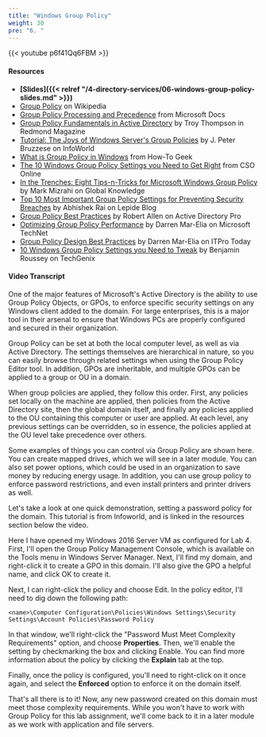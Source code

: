 ```yaml
---
title: "Windows Group Policy"
weight: 30
pre: "6. "
---
```


{{< youtube p6f41Qq6FBM >}}

#### Resources

* **[Slides]({{< relref "/4-directory-services/06-windows-group-policy-slides.md" >}})**
* [Group Policy](https://en.wikipedia.org/wiki/Group_Policy) on Wikipedia
* [Group Policy Processing and Precedence](https://docs.microsoft.com/en-us/previous-versions/windows/it-pro/windows-server-2003/cc785665(v=ws.10)) from Microsoft Docs
* [Group Policy Fundamentals in Active Directory](https://redmondmag.com/articles/2016/01/12/group-policy-fundamentals.aspx) by Troy Thompson in Redmond Magazine
* [Tutorial: The Joys of Windows Server's Group Policies](https://www.infoworld.com/article/3117286/windows-server/tutorial-the-joys-of-windows-servers-group-policies.html) by J. Peter Bruzzese on InfoWorld
* [What is Group Policy in Windows](https://www.howtogeek.com/125171/htg-explains-what-group-policy-is-and-how-you-can-use-it/) from How-To Geek
* [The 10 Windows Group Policy Settings you Need to Get Right](https://www.csoonline.com/article/562485/the-10-windows-group-policy-settings-you-need-to-get-right-2.html) from CSO Online
* [In the Trenches: Eight Tips-n-Tricks for Microsoft Windows Group Policy](https://www.globalknowledge.com/us-en/content/articles/in-the-trenches-eight-tips-n-tricks-for-microsoft-windows-group-policy/) by Mark Mizrahi on Global Knowledge
* [Top 10 Most Important Group Policy Settings for Preventing Security Breaches](https://www.lepide.com/blog/top-10-most-important-group-policy-settings-for-preventing-security-breaches/) by Abhishek Rai on Lepide Blog
* [Group Policy Best Practices](https://activedirectorypro.com/group-policy-best-practices/) by Robert Allen on Active Directory Pro
* [Optimizing Group Policy Performance](https://technet.microsoft.com/en-us/library/2008.01.gpperf.aspx) by Darren Mar-Elia on Microsoft TechNet
* [Group Policy Design Best Practices](https://www.itprotoday.com/management-mobility/group-policy-design-best-practices) by Darren Mar-Elia on ITPro Today
* [10 Windows Group Policy Settings you Need to Tweak](http://techgenix.com/windows-group-policy-settings/) by Benjamin Roussey on TechGenix

#### Video Transcript

One of the major features of Microsoft's Active Directory is the ability to use Group Policy Objects, or GPOs, to enforce specific security settings on any Windows client added to the domain. For large enterprises, this is a major tool in their arsenal to ensure that Windows PCs are properly configured and secured in their organization.

Group Policy can be set at both the local computer level, as well as via Active Directory. The settings themselves are hierarchical in nature, so you can easily browse through related settings when using the Group Policy Editor tool. In addition, GPOs are inheritable, and multiple GPOs can be applied to a group or OU in a domain.

When group policies are applied, they follow this order. First, any policies set locally on the machine are applied, then policies from the Active Directory site, then the global domain itself, and finally any policies applied to the OU containing this computer or user are applied. At each level, any previous settings can be overridden, so in essence, the policies applied at the OU level take precedence over others.

Some examples of things you can control via Group Policy are shown here. You can create mapped drives, which we will see in a later module. You can also set power options, which could be used in an organization to save money by reducing energy usage. In addition, you can use group policy to enforce password restrictions, and even install printers and printer drivers as well.

Let's take a look at one quick demonstration, setting a password policy for the domain. This tutorial is from Infoworld, and is linked in the resources section below the video.

Here I have opened my Windows 2016 Server VM as configured for Lab 4. First, I'll open the Group Policy Management Console, which is available on the Tools menu in Windows Server Manager. Next, I'll find my domain, and right-click it to create a GPO in this domain. I'll also give the GPO a helpful name, and click OK to create it.

Next, I can right-click the policy and choose Edit. In the policy editor, I'll need to dig down the following path:

```
<name>\Computer Configuration\Policies\Windows Settings\Security Settings\Account Policies\Password Policy
```

In that window, we'll right-click the "Password Must Meet Complexity Requirements" option, and choose **Properties**. Then, we'll enable the setting by checkmarking the box and clicking Enable. You can find more information about the policy by clicking the **Explain** tab at the top.

Finally, once the policy is configured, you'll need to right-click on it once again, and select the **Enforced** option to enforce it on the domain itself.

That's all there is to it! Now, any new password created on this domain must meet those complexity requirements. While you won't have to work with Group Policy for this lab assignment, we'll come back to it in a later module as we work with application and file servers.
